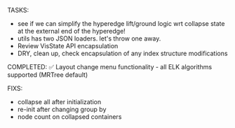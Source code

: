 TASKS:
- see if we can simplify the hyperedge lift/ground logic wrt collapse state at the external end of the hyperedge!
- utils has two JSON loaders. let's throw one away.
- Review VisState API encapsulation
- DRY, clean up, check encapsulation of any index structure modifications

COMPLETED:
✅ Layout change menu functionality - all ELK algorithms supported (MRTree default)

FIXS:
- collapse all after initialization
- re-init after changing group by
- node count on collapsed containers